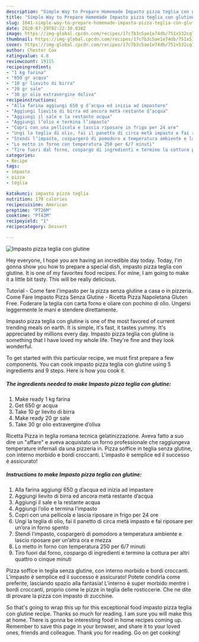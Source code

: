 ```yaml
---
description: "Simple Way to Prepare Homemade Impasto pizza teglia con glutine"
title: "Simple Way to Prepare Homemade Impasto pizza teglia con glutine"
slug: 1041-simple-way-to-prepare-homemade-impasto-pizza-teglia-con-glutine
date: 2020-07-29T02:22:30.038Z
image: https://img-global.cpcdn.com/recipes/17c7b3c5ae1e74db/751x532cq70/impasto-pizza-teglia-con-glutine-recipe-main-photo.jpg
thumbnail: https://img-global.cpcdn.com/recipes/17c7b3c5ae1e74db/751x532cq70/impasto-pizza-teglia-con-glutine-recipe-main-photo.jpg
cover: https://img-global.cpcdn.com/recipes/17c7b3c5ae1e74db/751x532cq70/impasto-pizza-teglia-con-glutine-recipe-main-photo.jpg
author: Chester Cox
ratingvalue: 4.8
reviewcount: 19115
recipeingredient:
- "1 kg farina"
- "650 gr acqua"
- "10 gr lievito di birra"
- "20 gr sale"
- "30 gr olio extravergine doliva"
recipeinstructions:
- "Alla farina aggiungi 650 g d’acqua ed inizia ad impastare"
- "Aggiungi lievito di birra ed ancora metà restante d’acqua"
- "Aggiungi il sale e la restante acqua"
- "Aggiungi l’olio e termina l’impasto"
- "Copri con una pellicola e lascia riposare in frigo per 24 ore"
- "Ungi la teglia di olio, fai il panetto di circa metà impasto e fai riposare per un’ora in forno spento"
- "Stendi l’impasto, cospargerò di pomodoro a temperatura ambiente e lascio riposare per un’altra ora e mezza"
- "Lo metto in forno con temperatura 250 per 6/7 minuti"
- "Tiro fuori dal forno, cospargo di ingredienti e termino la cottura per altri quattro o cinque minuti"
categories:
- Recipe
tags:
- impasto
- pizza
- teglia

katakunci: impasto pizza teglia 
nutrition: 170 calories
recipecuisine: American
preptime: "PT26M"
cooktime: "PT43M"
recipeyield: "1"
recipecategory: Dessert

---
```



![Impasto pizza teglia con glutine](https://img-global.cpcdn.com/recipes/17c7b3c5ae1e74db/751x532cq70/impasto-pizza-teglia-con-glutine-recipe-main-photo.jpg)

Hey everyone, I hope you are having an incredible day today. Today, I'm gonna show you how to prepare a special dish, impasto pizza teglia con glutine. It is one of my favorites food recipes. For mine, I am going to make it a little bit tasty. This will be really delicious.

Tutorial - Come fare l&#39;impasto per la pizza senza glutine a casa o in pizzeria. Come Fare Impasto Pizza Senza Glutine - Ricetta Pizza Napoletana Gluten Free. Foderare la teglia con carta forno e oliare con pochino di olio. Ungersi leggermente le mani e stendere direttamente.

Impasto pizza teglia con glutine is one of the most favored of current trending meals on earth. It is simple, it's fast, it tastes yummy. It's appreciated by millions every day. Impasto pizza teglia con glutine is something that I have loved my whole life. They're fine and they look wonderful.


To get started with this particular recipe, we must first prepare a few components. You can cook impasto pizza teglia con glutine using 5 ingredients and 9 steps. Here is how you cook it.

<!--inarticleads1-->

##### The ingredients needed to make Impasto pizza teglia con glutine:

1. Make ready 1 kg farina
1. Get 650 gr acqua
1. Take 10 gr lievito di birra
1. Make ready 20 gr sale
1. Take 30 gr olio extravergine d’oliva


Ricetta Pizza in teglia romana tecnica gelatinizzazione. Aveva fatto a suo dire un &#34;affare&#34; e aveva acquistato un forno professionale che raggiungeva temperature infernali da una pizzeria in. Pizza soffice in teglia senza glutine, con interno morbido e bordi croccanti. L&#39;impasto è semplice ed il successo è assicurato! 

<!--inarticleads2-->

##### Instructions to make Impasto pizza teglia con glutine:

1. Alla farina aggiungi 650 g d’acqua ed inizia ad impastare
1. Aggiungi lievito di birra ed ancora metà restante d’acqua
1. Aggiungi il sale e la restante acqua
1. Aggiungi l’olio e termina l’impasto
1. Copri con una pellicola e lascia riposare in frigo per 24 ore
1. Ungi la teglia di olio, fai il panetto di circa metà impasto e fai riposare per un’ora in forno spento
1. Stendi l’impasto, cospargerò di pomodoro a temperatura ambiente e lascio riposare per un’altra ora e mezza
1. Lo metto in forno con temperatura 250 per 6/7 minuti
1. Tiro fuori dal forno, cospargo di ingredienti e termino la cottura per altri quattro o cinque minuti


Pizza soffice in teglia senza glutine, con interno morbido e bordi croccanti. L&#39;impasto è semplice ed il successo è assicurato! Potete condirla come preferite, lasciando spazio alla fantasia! L&#39;interno è super morbido mentre i bordi croccanti, proprio come le pizze in teglia delle rosticcerie. Che ne dite di provare la pizza con impasto di zucchine. 

So that's going to wrap this up for this exceptional food impasto pizza teglia con glutine recipe. Thanks so much for reading. I am sure you will make this at home. There is gonna be interesting food in home recipes coming up. Remember to save this page in your browser, and share it to your loved ones, friends and colleague. Thank you for reading. Go on get cooking!
